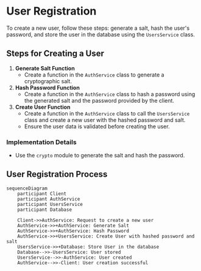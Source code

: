 # User Registration

To create a new user, follow these steps: generate a salt, hash the user's password, and store the user in the database using the `UsersService` class.

## Steps for Creating a User

1. **Generate Salt Function**
   - Create a function in the `AuthService` class to generate a cryptographic salt.
2. **Hash Password Function**
   - Create a function in the `AuthService` class to hash a password using the generated salt and the password provided by the client.
3. **Create User Function**
   - Create a function in the `AuthService` class to call the `UsersService` class and create a new user with the hashed password and salt.
   - Ensure the user data is validated before creating the user.

### Implementation Details

- Use the `crypto` module to generate the salt and hash the password.

## User Registration Process

```mermaid
sequenceDiagram
    participant Client
    participant AuthService
    participant UsersService
    participant Database

    Client->>AuthService: Request to create a new user
    AuthService->>+AuthService: Generate Salt
    AuthService->>+AuthService: Hash Password
    AuthService->>+UsersService: Create User with hashed password and salt
    UsersService->>+Database: Store User in the database
    Database-->>-UsersService: User stored
    UsersService-->>-AuthService: User created
    AuthService-->>-Client: User creation successful
```

